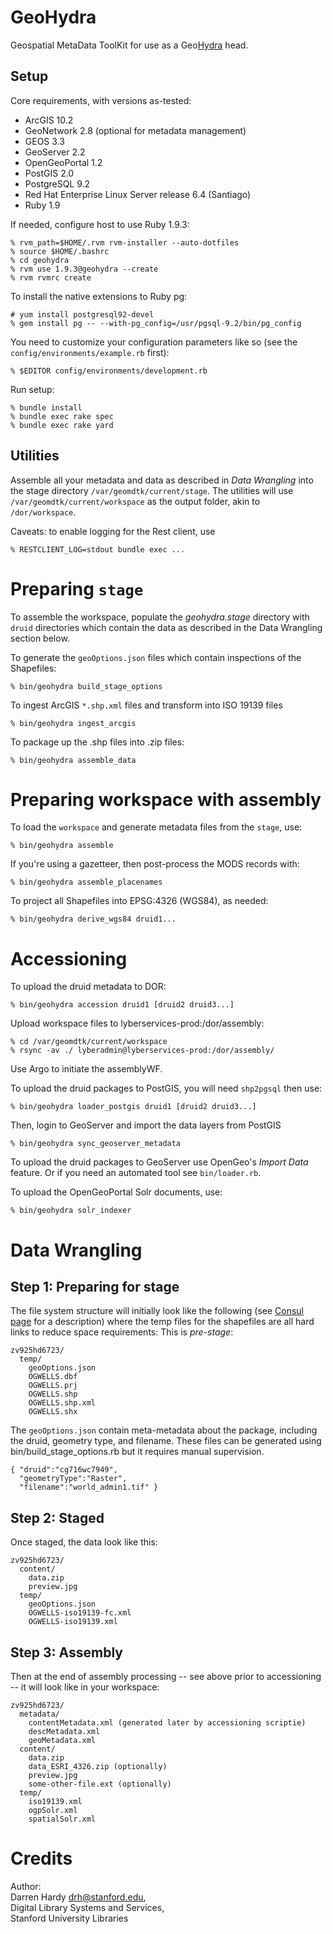GeoHydra
=======

Geospatial MetaData ToolKit for use as a Geo[Hydra](http://projecthydra.org) head.

Setup
-----

Core requirements, with versions as-tested:

* ArcGIS 10.2
* GeoNetwork 2.8 (optional for metadata management)
* GEOS 3.3
* GeoServer 2.2
* OpenGeoPortal 1.2
* PostGIS 2.0
* PostgreSQL 9.2
* Red Hat Enterprise Linux Server release 6.4 (Santiago)
* Ruby 1.9

If needed, configure host to use Ruby 1.9.3:

    % rvm_path=$HOME/.rvm rvm-installer --auto-dotfiles
    % source $HOME/.bashrc
    % cd geohydra
    % rvm use 1.9.3@geohydra --create
    % rvm rvmrc create

To install the native extensions to Ruby pg:

    # yum install postgresql92-devel
    % gem install pg -- --with-pg_config=/usr/pgsql-9.2/bin/pg_config 

You need to customize your configuration parameters like so (see the `config/environments/example.rb` first):

    % $EDITOR config/environments/development.rb

Run setup:

    % bundle install
    % bundle exec rake spec
    % bundle exec rake yard

Utilities
---------

Assemble all your metadata and data as described in *Data Wrangling* into the
stage directory `/var/geomdtk/current/stage`. The utilities will use `/var/geomdtk/current/workspace` as the output folder, akin to `/dor/workspace`.

Caveats: to enable logging for the Rest client, use

    % RESTCLIENT_LOG=stdout bundle exec ...

Preparing `stage`
===============

To assemble the workspace, populate the *geohydra.stage* directory with
`druid` directories which contain the data as described in the Data Wrangling
section below.

To generate the `geoOptions.json` files which contain inspections of the Shapefiles:

    % bin/geohydra build_stage_options

To ingest ArcGIS `*.shp.xml` files and transform into ISO 19139 files

    % bin/geohydra ingest_arcgis
    
To package up the .shp files into .zip files:

    % bin/geohydra assemble_data

Preparing workspace with assembly
=================================

To load the `workspace` and generate metadata files from the `stage`, use:

    % bin/geohydra assemble
    
If you're using a gazetteer, then post-process the MODS records with:

    % bin/geohydra assemble_placenames

To project all Shapefiles into EPSG:4326 (WGS84), as needed:

    % bin/geohydra derive_wgs84 druid1...
    
Accessioning
============

To upload the druid metadata to DOR:

    % bin/geohydra accession druid1 [druid2 druid3...]
    
Upload workspace files to lyberservices-prod:/dor/assembly:

    % cd /var/geomdtk/current/workspace
    % rsync -av ./ lyberadmin@lyberservices-prod:/dor/assembly/
    
Use Argo to initiate the assemblyWF.

To upload the druid packages to PostGIS, you will need `shp2pgsql` then use:

    % bin/geohydra loader_postgis druid1 [druid2 druid3...]

Then, login to GeoServer and import the data layers from PostGIS

    % bin/geohydra sync_geoserver_metadata

To upload the druid packages to GeoServer use OpenGeo's *Import Data* feature. Or if you need an automated tool see `bin/loader.rb`.

To upload the OpenGeoPortal Solr documents, use:

    % bin/geohydra solr_indexer

Data Wrangling
==============

Step 1: Preparing for stage
---------------------------

The file system structure will initially look like the following (see [Consul
page](https://consul.stanford.edu/x/C5xSC) for a description) where the temp
files for the shapefiles are all hard links to reduce space requirements: This
is *pre-stage*:

    zv925hd6723/
      temp/
        geoOptions.json
        OGWELLS.dbf
        OGWELLS.prj
        OGWELLS.shp
        OGWELLS.shp.xml
        OGWELLS.shx

The `geoOptions.json` contain meta-metadata about the package, including the
druid, geometry type, and filename. These files can be generated using
bin/build_stage_options.rb but it requires manual supervision.

    { "druid":"cg716wc7949", 
      "geometryType":"Raster", 
      "filename":"world_admin1.tif" }

Step 2: Staged
--------------

Once staged, the data look like this:

    zv925hd6723/
      content/
        data.zip
        preview.jpg
      temp/
        geoOptions.json
        OGWELLS-iso19139-fc.xml
        OGWELLS-iso19139.xml


Step 3: Assembly
----------------

Then at the end of assembly processing -- see above prior to accessioning -- it will
look like in your workspace:

    zv925hd6723/
      metadata/
        contentMetadata.xml (generated later by accessioning scriptie)
        descMetadata.xml
        geoMetadata.xml
      content/
        data.zip
        data_ESRI_4326.zip (optionally)
        preview.jpg
        some-other-file.ext (optionally)
      temp/
        iso19139.xml
        ogpSolr.xml
        spatialSolr.xml

Credits
=======

Author:  
Darren Hardy <drh@stanford.edu>,  
Digital Library Systems and Services,  
Stanford University Libraries

